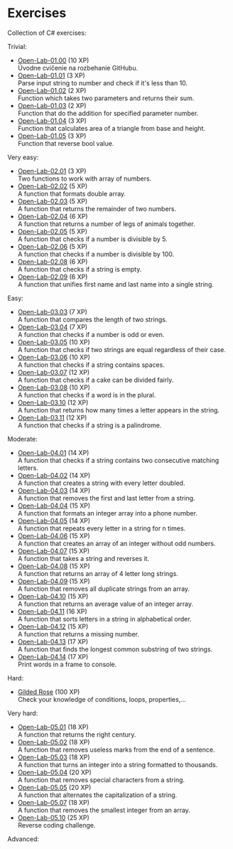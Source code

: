 # Exercises
Collection of C# exercises:

Trivial:
* [Open-Lab-01.00](https://github.com/AppsLab2019/Open-Lab-01.00) (10 XP)  
   Úvodne cvičenie na rozbehanie GitHubu.
* [Open-Lab-01.01](https://github.com/AppsLab2019/Open-Lab-01.01) (3 XP)  
  Parse input string to number and check if it's less than 10.
* [Open-Lab-01.02](https://github.com/AppsLab2019/Open-Lab-01.02) (2 XP)  
  Function which takes two parameters and returns their sum.
* [Open-Lab-01.03](https://github.com/AppsLab2019/Open-Lab-01.03) (2 XP)  
  Function that do the addition for specified parameter number.
* [Open-Lab-01.04](https://github.com/AppsLab2019/Open-Lab-01.04) (3 XP)  
  Function that calculates area of a triangle from base and height.
* [Open-Lab-01.05](https://github.com/AppsLab2019/Open-Lab-01.05) (3 XP)   
  Function that reverse bool value.

Very easy:
* [Open-Lab-02.01](https://github.com/AppsLab2019/Open-Lab-02.01) (3 XP)   
  Two functions to work with array of numbers.
* [Open-Lab-02.02](https://github.com/AppsLab2019/Open-Lab-02.02) (5 XP)  
  A function that formats double array.
* [Open-Lab-02.03](https://github.com/AppsLab2019/Open-Lab-02.03) (5 XP)  
  A function that returns the remainder of two numbers.
* [Open-Lab-02.04](https://github.com/AppsLab2019/Open-Lab-02.04) (6 XP)  
  A function that returns a number of legs of animals together.
* [Open-Lab-02.05](https://github.com/AppsLab2019/Open-Lab-02.05) (5 XP)  
  A function that checks if a number is divisible by 5.
* [Open-Lab-02.06](https://github.com/AppsLab2019/Open-Lab-02.06) (5 XP)  
  A function that checks if a number is divisible by 100.
* [Open-Lab-02.08](https://github.com/AppsLab2019/Open-Lab-02.08) (6 XP)  
  A function that checks if a string is empty.
* [Open-Lab-02.09](https://github.com/AppsLab2019/Open-Lab-02.09) (6 XP)  
  A function that unifies first name and last name into a single string.

Easy:
* [Open-Lab-03.03](https://github.com/AppsLab2019/Open-Lab-03.03) (7 XP)  
  A function that compares the length of two strings.
* [Open-Lab-03.04](https://github.com/AppsLab2019/Open-Lab-03.04) (7 XP)  
  A function that checks if a number is odd or even.
* [Open-Lab-03.05](https://github.com/AppsLab2019/Open-Lab-03.05) (10 XP)  
  A function that checks if two strings are equal regardless of their case.
* [Open-Lab-03.06](https://github.com/AppsLab2019/Open-Lab-03.06) (10 XP)  
  A function that checks if a string contains spaces.
* [Open-Lab-03.07](https://github.com/AppsLab2019/Open-Lab-03.07) (12 XP)  
  A function that checks if a cake can be divided fairly.
* [Open-Lab-03.08](https://github.com/AppsLab2019/Open-Lab-03.08) (10 XP)  
  A function that checks if a word is in the plural.
* [Open-Lab-03.10](https://github.com/AppsLab2019/Open-Lab-03.10) (12 XP)  
  A function that returns how many times a letter appears in the string.
* [Open-Lab-03.11](https://github.com/AppsLab2019/Open-Lab-03.11) (12 XP)  
  A function that checks if a string is a palindrome.

Moderate:
* [Open-Lab-04.01](https://github.com/AppsLab2019/Open-Lab-04.01) (14 XP)  
  A function that checks if a string contains two consecutive matching letters.
* [Open-Lab-04.02](https://github.com/AppsLab2019/Open-Lab-04.02) (14 XP)  
  A function that creates a string with every letter doubled.
* [Open-Lab-04.03](https://github.com/AppsLab2019/Open-Lab-04.03) (14 XP)  
  A function that removes the first and last letter from a string.
* [Open-Lab-04.04](https://github.com/AppsLab2019/Open-Lab-04.04) (15 XP)  
  A function that formats an integer array into a phone number.
* [Open-Lab-04.05](https://github.com/AppsLab2019/Open-Lab-04.05) (14 XP)  
  A function that repeats every letter in a string for n times.
* [Open-Lab-04.06](https://github.com/AppsLab2019/Open-Lab-04.06) (15 XP)  
  A function that creates an array of an integer without odd numbers.
* [Open-Lab-04.07](https://github.com/AppsLab2019/Open-Lab-04.07) (15 XP)  
  A function that takes a string and reverses it.
* [Open-Lab-04.08](https://github.com/AppsLab2019/Open-Lab-04.08) (15 XP)  
  A function that returns an array of 4 letter long strings.
* [Open-Lab-04.09](https://github.com/AppsLab2019/Open-Lab-04.09) (15 XP)  
  A function that removes all duplicate strings from an array.
* [Open-Lab-04.10](https://github.com/AppsLab2019/Open-Lab-04.10) (15 XP)  
  A function that returns an average value of an integer array.
* [Open-Lab-04.11](https://github.com/AppsLab2019/Open-Lab-04.11) (16 XP)  
  A function that sorts letters in a string in alphabetical order.
* [Open-Lab-04.12](https://github.com/AppsLab2019/Open-Lab-04.12) (15 XP)  
  A function that returns a missing number.
* [Open-Lab-04.13](https://github.com/AppsLab2019/Open-Lab-04.13) (17 XP)  
  A function that finds the longest common substring of two strings.
* [Open-Lab-04.14](https://github.com/AppsLab2019/Open-Lab-04.14) (17 XP)  
  Print words in a frame to console.

Hard:
* [Gilded Rose](https://github.com/AppsLab2019/GildedRose) (100 XP)  
  Check your knowledge of conditions, loops, properties,...
  
Very hard:
* [Open-Lab-05.01](https://github.com/AppsLab2019/Open-Lab-05.01) (18 XP)  
  A function that returns the right century.
* [Open-Lab-05.02](https://github.com/AppsLab2019/Open-Lab-05.02) (18 XP)  
  A function that removes useless marks from the end of a sentence.
* [Open-Lab-05.03](https://github.com/AppsLab2019/Open-Lab-05.03) (18 XP)  
  A function that turns an integer into a string formatted to thousands.
* [Open-Lab-05.04](https://github.com/AppsLab2019/Open-Lab-05.04) (20 XP)  
  A function that removes special characters from a string.
* [Open-Lab-05.05](https://github.com/AppsLab2019/Open-Lab-05.05) (20 XP)  
  A function that alternates the capitalization of a string.
* [Open-Lab-05.07](https://github.com/AppsLab2019/Open-Lab-05.07) (18 XP)  
  A function that removes the smallest integer from an array.
* [Open-Lab-05.10](https://github.com/AppsLab2019/Open-Lab-05.10) (25 XP)  
  Reverse coding challenge.

Advanced:
